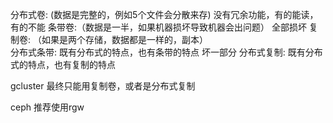 分布式卷: (数据是完整的，例如5个文件会分散来存)     没有冗余功能，有的能读，有的不能
条带卷:（数据是一半，如果机器损坏导致机器会出问题）  全部损坏
复制卷: （如果是两个存储，数据都是一样的，副本）     
分布式条带: 既有分布式的特点，也有条带的特点        坏一部分
分布式复制: 既有分布式的特点，也有复制的特点        



gcluster 最终只能用复制卷，或者是分布式复制

ceph  推荐使用rgw
